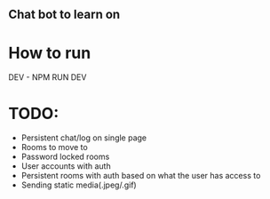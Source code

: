 ## Chat bot to learn on

# How to run

DEV - NPM RUN DEV

# TODO:

- Persistent chat/log on single page
- Rooms to move to
- Password locked rooms
- User accounts with auth
- Persistent rooms with auth based on what the user has access to
- Sending static media(.jpeg/.gif)
